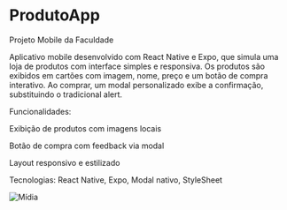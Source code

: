# ProdutoApp
Projeto Mobile da Faculdade

Aplicativo mobile desenvolvido com React Native e Expo, que simula uma loja de produtos com interface simples e responsiva. Os produtos são exibidos em cartões com imagem, nome, preço e um botão de compra interativo. Ao comprar, um modal personalizado exibe a confirmação, substituindo o tradicional alert.

Funcionalidades:

Exibição de produtos com imagens locais

Botão de compra com feedback via modal

Layout responsivo e estilizado

Tecnologias: React Native, Expo, Modal nativo, StyleSheet


![Mídia](https://github.com/user-attachments/assets/c3aee356-9fdb-4024-869d-a956c1aadf4c)
